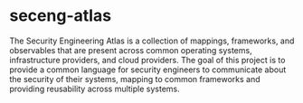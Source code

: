 # seceng-atlas

The Security Engineering Atlas is a collection of mappings, frameworks, and observables that are present across common operating systems, infrastructure providers, and cloud providers. The goal of this project is to provide a common language for security engineers to communicate about the security of their systems, mapping to common frameworks and providing reusability across multiple systems.

